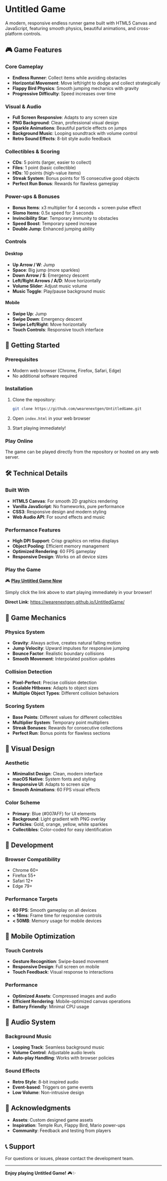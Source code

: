 # Untitled Game

A modern, responsive endless runner game built with HTML5 Canvas and JavaScript, featuring smooth physics, beautiful animations, and cross-platform controls.

## 🎮 Game Features

### Core Gameplay
- **Endless Runner**: Collect items while avoiding obstacles
- **Horizontal Movement**: Move left/right to dodge and collect strategically
- **Flappy Bird Physics**: Smooth jumping mechanics with gravity
- **Progressive Difficulty**: Speed increases over time

### Visual & Audio
- **Full Screen Responsive**: Adapts to any screen size
- **PNG Background**: Clean, professional visual design
- **Sparkle Animations**: Beautiful particle effects on jumps
- **Background Music**: Looping soundtrack with volume control
- **Retro Sound Effects**: 8-bit style audio feedback

### Collectibles & Scoring
- **CDs**: 5 points (larger, easier to collect)
- **Files**: 1 point (basic collectible)
- **HDs**: 10 points (high-value items)
- **Streak System**: Bonus points for 15 consecutive good objects
- **Perfect Run Bonus**: Rewards for flawless gameplay

### Power-ups & Bonuses
- **Bonus Items**: x3 multiplier for 4 seconds + screen pulse effect
- **Slomo Items**: 0.5x speed for 3 seconds
- **Invincibility Star**: Temporary immunity to obstacles
- **Speed Boost**: Temporary speed increase
- **Double Jump**: Enhanced jumping ability

### Controls
#### Desktop
- **Up Arrow / W**: Jump
- **Space**: Big jump (more sparkles)
- **Down Arrow / S**: Emergency descent
- **Left/Right Arrows / A/D**: Move horizontally
- **Volume Slider**: Adjust music volume
- **Music Toggle**: Play/pause background music

#### Mobile
- **Swipe Up**: Jump
- **Swipe Down**: Emergency descent
- **Swipe Left/Right**: Move horizontally
- **Touch Controls**: Responsive touch interface

## 🚀 Getting Started

### Prerequisites
- Modern web browser (Chrome, Firefox, Safari, Edge)
- No additional software required

### Installation
1. Clone the repository:
   ```bash
   git clone https://github.com/wearenextgen/UntitledGame.git
   ```

2. Open `index.html` in your web browser
3. Start playing immediately!

### Play Online
The game can be played directly from the repository or hosted on any web server.

## 🛠️ Technical Details

### Built With
- **HTML5 Canvas**: For smooth 2D graphics rendering
- **Vanilla JavaScript**: No frameworks, pure performance
- **CSS3**: Responsive design and modern styling
- **Web Audio API**: For sound effects and music

### Performance Features
- **High DPI Support**: Crisp graphics on retina displays
- **Object Pooling**: Efficient memory management
- **Optimized Rendering**: 60 FPS gameplay
- **Responsive Design**: Works on all device sizes

### Play the Game
🎮 **[Play Untitled Game Now](https://wearenextgen.github.io/UntitledGame/)**

Simply click the link above to start playing immediately in your browser!

**Direct Link**: https://wearenextgen.github.io/UntitledGame/

## 🎯 Game Mechanics

### Physics System
- **Gravity**: Always active, creates natural falling motion
- **Jump Velocity**: Upward impulses for responsive jumping
- **Bounce Factor**: Realistic boundary collisions
- **Smooth Movement**: Interpolated position updates

### Collision Detection
- **Pixel-Perfect**: Precise collision detection
- **Scalable Hitboxes**: Adapts to object sizes
- **Multiple Object Types**: Different collision behaviors

### Scoring System
- **Base Points**: Different values for different collectibles
- **Multiplier System**: Temporary point multipliers
- **Streak Bonuses**: Rewards for consecutive collections
- **Perfect Run**: Bonus points for flawless sections

## 🎨 Visual Design

### Aesthetic
- **Minimalist Design**: Clean, modern interface
- **macOS Native**: System fonts and styling
- **Responsive UI**: Adapts to screen size
- **Smooth Animations**: 60 FPS visual effects

### Color Scheme
- **Primary**: Blue (#007AFF) for UI elements
- **Background**: Light gradient with PNG overlay
- **Particles**: Gold, orange, yellow, white sparkles
- **Collectibles**: Color-coded for easy identification

## 🔧 Development

### Browser Compatibility
- Chrome 60+
- Firefox 55+
- Safari 12+
- Edge 79+

### Performance Targets
- **60 FPS**: Smooth gameplay on all devices
- **< 16ms**: Frame time for responsive controls
- **< 50MB**: Memory usage for mobile devices

## 📱 Mobile Optimization

### Touch Controls
- **Gesture Recognition**: Swipe-based movement
- **Responsive Design**: Full screen on mobile
- **Touch Feedback**: Visual response to interactions

### Performance
- **Optimized Assets**: Compressed images and audio
- **Efficient Rendering**: Mobile-optimized canvas operations
- **Battery Friendly**: Minimal CPU usage

## 🎵 Audio System

### Background Music
- **Looping Track**: Seamless background music
- **Volume Control**: Adjustable audio levels
- **Auto-play Handling**: Works with browser policies

### Sound Effects
- **Retro Style**: 8-bit inspired audio
- **Event-based**: Triggers on game events
- **Low Volume**: Non-intrusive design

## 🙏 Acknowledgments

- **Assets**: Custom designed game assets
- **Inspiration**: Temple Run, Flappy Bird, Mario power-ups
- **Community**: Feedback and testing from players

## 📞 Support

For questions or issues, please contact the development team.

---

**Enjoy playing Untitled Game!** 🎮✨
